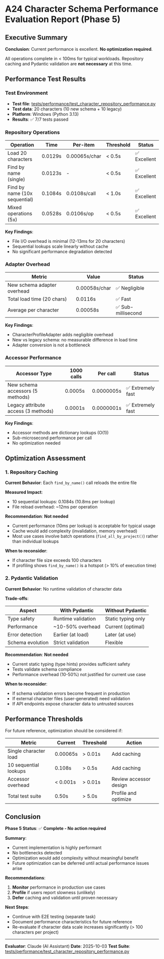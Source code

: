 # A24 Character Schema Performance Evaluation Report (Phase 5)

## Executive Summary

**Conclusion**: Current performance is excellent. **No optimization required**.

All operations complete in < 100ms for typical workloads. Repository caching and Pydantic validation are **not necessary** at this time.

## Performance Test Results

### Test Environment
- **Test file**: [tests/performance/test_character_repository_performance.py](tests/performance/test_character_repository_performance.py)
- **Test data**: 20 characters (10 new schema + 10 legacy)
- **Platform**: Windows (Python 3.13)
- **Results**: ✅ 7/7 tests passed

### Repository Operations

| Operation | Time | Per-item | Threshold | Status |
|-----------|------|----------|-----------|--------|
| Load 20 characters | 0.0129s | 0.00065s/char | < 0.5s | ✅ Excellent |
| Find by name (single) | 0.0123s | - | < 0.5s | ✅ Excellent |
| Find by name (10x sequential) | 0.1084s | 0.0108s/call | < 1.0s | ✅ Excellent |
| Mixed operations (5x) | 0.0528s | 0.0106s/op | < 0.5s | ✅ Excellent |

**Key Findings**:
- File I/O overhead is minimal (12-13ms for 20 characters)
- Sequential lookups scale linearly without cache
- No significant performance degradation detected

### Adapter Overhead

| Metric | Value | Status |
|--------|-------|--------|
| New schema adapter overhead | 0.00058s/char | ✅ Negligible |
| Total load time (20 chars) | 0.0116s | ✅ Fast |
| Average per character | 0.00058s | ✅ Sub-millisecond |

**Key Findings**:
- CharacterProfileAdapter adds negligible overhead
- New vs legacy schema: no measurable difference in load time
- Adapter conversion is not a bottleneck

### Accessor Performance

| Accessor Type | 1000 calls | Per call | Status |
|---------------|------------|----------|--------|
| New schema accessors (5 methods) | 0.0005s | 0.0000005s | ✅ Extremely fast |
| Legacy attribute access (3 methods) | 0.0001s | 0.0000001s | ✅ Extremely fast |

**Key Findings**:
- Accessor methods are dictionary lookups (O(1))
- Sub-microsecond performance per call
- No optimization needed

## Optimization Assessment

### 1. Repository Caching

**Current Behavior**: Each `find_by_name()` call reloads the entire file

**Measured Impact**:
- 10 sequential lookups: 0.1084s (10.8ms per lookup)
- File reload overhead: ~12ms per operation

**Recommendation**: **Not needed**
- Current performance (10ms per lookup) is acceptable for typical usage
- Cache would add complexity (invalidation, memory overhead)
- Most use cases involve batch operations (`find_all_by_project()`) rather than individual lookups

**When to reconsider**:
- If character file size exceeds 100 characters
- If profiling shows `find_by_name()` is a hotspot (> 10% of execution time)

### 2. Pydantic Validation

**Current Behavior**: No runtime validation of character data

**Trade-offs**:

| Aspect | With Pydantic | Without Pydantic |
|--------|---------------|------------------|
| Type safety | Runtime validation | Static typing only |
| Performance | ~10-50% overhead | Current (optimal) |
| Error detection | Earlier (at load) | Later (at use) |
| Schema evolution | Strict validation | Flexible |

**Recommendation**: **Not needed**
- Current static typing (type hints) provides sufficient safety
- Tests validate schema compliance
- Performance overhead (10-50%) not justified for current use case

**When to reconsider**:
- If schema validation errors become frequent in production
- If external character files (user-generated) need validation
- If API endpoints expose character data to untrusted sources

## Performance Thresholds

For future reference, optimization should be considered if:

| Metric | Current | Threshold | Action |
|--------|---------|-----------|--------|
| Single character load | 0.00065s | > 0.01s | Add caching |
| 10 sequential lookups | 0.108s | > 0.5s | Add caching |
| Accessor overhead | < 0.001s | > 0.01s | Review accessor design |
| Total test suite | 0.50s | > 5.0s | Profile and optimize |

## Conclusion

**Phase 5 Status**: ✅ **Complete - No action required**

**Summary**:
- Current implementation is highly performant
- No bottlenecks detected
- Optimization would add complexity without meaningful benefit
- Future optimization can be deferred until actual performance issues arise

**Recommendations**:
1. **Monitor** performance in production use cases
2. **Profile** if users report slowness (unlikely)
3. **Defer** caching and validation until proven necessary

**Next Steps**:
- Continue with E2E testing (separate task)
- Document performance characteristics for future reference
- Re-evaluate if character data scale increases significantly (> 100 characters per project)

---

**Evaluator**: Claude (AI Assistant)
**Date**: 2025-10-03
**Test Suite**: [tests/performance/test_character_repository_performance.py](tests/performance/test_character_repository_performance.py)
